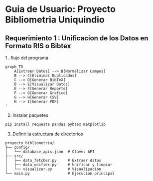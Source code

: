 # Guia de Usuario: Proyecto Bibliometria Uniquindio

## Requerimiento 1 : Unificacion de los Datos en Formato RIS o Bibtex

1 . flujo del programa
```mermaid
graph TD
    A[Extraer Datos] --> B[Normalizar Campos]
    B --> C[Eliminar Duplicados]
    C --> D[Generar BibTeX]
    D --> E[Visualizar Datos]
    E --> F[Generar Reporte]
    F --> G[Generar Grafico]
    G --> H[Generar CSV]
    H --> I[Generar PDF]
'
```
2. Instalar paquetes 
```bash
pip install requests pandas pybtex matplotlib
```
3. Definir la estructura de directorios
```mermaid  
proyecto_bibliometria/
├── config/
│   └── database_apis.json  # Claves API
├── src/
│   ├── data_fetcher.py     # Extraer datos
│   ├── data_unifier.py     # Unificar y limpiar
│   └── visualizer.py       # Visualización
└── main.py                 # Ejecución principal
```
